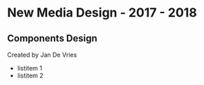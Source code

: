 # New Media Design - 2017 - 2018

## Components Design

Created by Jan De Vries

- listitem 1
- listitem 2